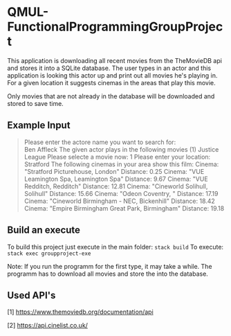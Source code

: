 # QMUL-FunctionalProgrammingGroupProject
This application is downloading all recent movies from the TheMovieDB api and
stores it into a SQLite database. The user types in an actor and this application
is looking this actor up and print out all movies he's playing in. For a given
location it suggests cinemas in the areas that play this movie.

Only movies that are not already in the database will be downloaded and stored to
save time.

## Example Input

> Please enter the actore name you want to search for:   
> Ben Affleck
> The given actor plays in the following movies
> (1) Justice League
> Please selecte a movie now:
> 1
> Please enter your location:
> Stratford
> The following cinemas in your area show this film:
> Cinema: "Stratford Picturehouse, London" Distance: 0.25
> Cinema: "VUE Leamington Spa, Leamington Spa" Distance: 9.67
> Cinema: "VUE Redditch, Redditch" Distance: 12.81
> Cinema: "Cineworld Solihull, Solihull" Distance: 15.66
> Cinema: "Odeon Coventry, " Distance: 17.19
> Cinema: "Cineworld Birmingham - NEC, Bickenhill" Distance: 18.42
> Cinema: "Empire Birmingham Great Park, Birmingham" Distance: 19.18

## Build an execute
To build this project just execute in the main folder:
`stack build`
To execute:
`stack exec groupproject-exe`

Note: If you run the programm for the first type, it may take a while. The programm
has to download all movies and store the into the database.

## Used API's
[1] https://www.themoviedb.org/documentation/api

[2] https://api.cinelist.co.uk/
